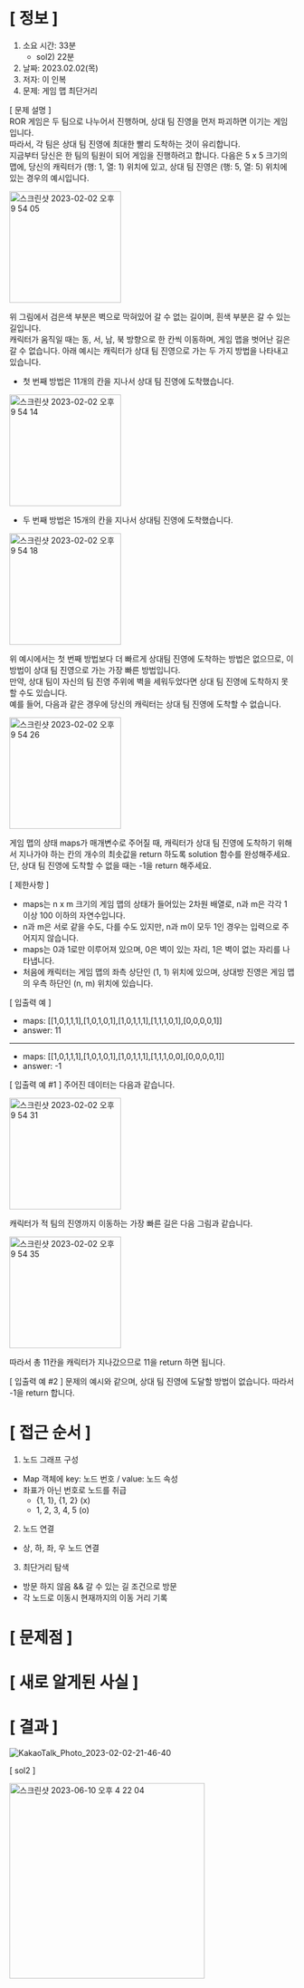 # **[ 정보 ]**
1. 소요 시간: 33분
   - sol2) 22분
2. 날짜: 2023.02.02(목)
3. 저자: 이 인복
4. 문제: 게임 맵 최단거리  

[ 문제 설명 ]  
ROR 게임은 두 팀으로 나누어서 진행하며, 상대 팀 진영을 먼저 파괴하면 이기는 게임입니다.  
따라서, 각 팀은 상대 팀 진영에 최대한 빨리 도착하는 것이 유리합니다.  
지금부터 당신은 한 팀의 팀원이 되어 게임을 진행하려고 합니다. 다음은 5 x 5 크기의 맵에, 당신의 캐릭터가 (행: 1, 열: 1) 위치에 있고, 상대 팀 진영은 (행: 5, 열: 5) 위치에 있는 경우의 예시입니다.  

<img width="197" alt="스크린샷 2023-02-02 오후 9 54 05" src="https://user-images.githubusercontent.com/59809278/216333131-3f96b78f-cbda-442b-9d9e-d95a2dc249f7.png">

위 그림에서 검은색 부분은 벽으로 막혀있어 갈 수 없는 길이며, 흰색 부분은 갈 수 있는 길입니다.   
캐릭터가 움직일 때는 동, 서, 남, 북 방향으로 한 칸씩 이동하며, 게임 맵을 벗어난 길은 갈 수 없습니다.
아래 예시는 캐릭터가 상대 팀 진영으로 가는 두 가지 방법을 나타내고 있습니다.  

- 첫 번째 방법은 11개의 칸을 지나서 상대 팀 진영에 도착했습니다.  

<img width="197" alt="스크린샷 2023-02-02 오후 9 54 14" src="https://user-images.githubusercontent.com/59809278/216333167-b9e50ac2-3bd2-420c-861f-57fd0d225b96.png">

- 두 번째 방법은 15개의 칸을 지나서 상대팀 진영에 도착했습니다.  

<img width="197" alt="스크린샷 2023-02-02 오후 9 54 18" src="https://user-images.githubusercontent.com/59809278/216333198-4b5d9629-70b8-4524-b806-d03ee0f4e4ae.png">

위 예시에서는 첫 번째 방법보다 더 빠르게 상대팀 진영에 도착하는 방법은 없으므로, 이 방법이 상대 팀 진영으로 가는 가장 빠른 방법입니다.   
만약, 상대 팀이 자신의 팀 진영 주위에 벽을 세워두었다면 상대 팀 진영에 도착하지 못할 수도 있습니다.  
예를 들어, 다음과 같은 경우에 당신의 캐릭터는 상대 팀 진영에 도착할 수 없습니다.  

<img width="197" alt="스크린샷 2023-02-02 오후 9 54 26" src="https://user-images.githubusercontent.com/59809278/216333268-dcbf2287-e74f-4526-ab05-e340d2750058.png">

게임 맵의 상태 maps가 매개변수로 주어질 때, 캐릭터가 상대 팀 진영에 도착하기 위해서 지나가야 하는 칸의 개수의 최솟값을 return 하도록 solution 함수를 완성해주세요.  
단, 상대 팀 진영에 도착할 수 없을 때는 -1을 return 해주세요.  

[ 제한사항 ]  
- maps는 n x m 크기의 게임 맵의 상태가 들어있는 2차원 배열로, n과 m은 각각 1 이상 100 이하의 자연수입니다.   
- n과 m은 서로 같을 수도, 다를 수도 있지만, n과 m이 모두 1인 경우는 입력으로 주어지지 않습니다.   
- maps는 0과 1로만 이루어져 있으며, 0은 벽이 있는 자리, 1은 벽이 없는 자리를 나타냅니다.   
- 처음에 캐릭터는 게임 맵의 좌측 상단인 (1, 1) 위치에 있으며, 상대방 진영은 게임 맵의 우측 하단인 (n, m) 위치에 있습니다.

[ 입출력 예 ]   
- maps: [[1,0,1,1,1],[1,0,1,0,1],[1,0,1,1,1],[1,1,1,0,1],[0,0,0,0,1]]  
- answer: 11  
---
- maps: [[1,0,1,1,1],[1,0,1,0,1],[1,0,1,1,1],[1,1,1,0,0],[0,0,0,0,1]]  
- answer: -1

[ 입출력 예 #1 ]
주어진 데이터는 다음과 같습니다.  

<img width="197" alt="스크린샷 2023-02-02 오후 9 54 31" src="https://user-images.githubusercontent.com/59809278/216333307-3d968e43-a2f4-4b88-83d6-1698a57f78a5.png">

캐릭터가 적 팀의 진영까지 이동하는 가장 빠른 길은 다음 그림과 같습니다.  

<img width="197" alt="스크린샷 2023-02-02 오후 9 54 35" src="https://user-images.githubusercontent.com/59809278/216333336-85a46e99-dbd2-4cd8-b064-45883f383e67.png">

따라서 총 11칸을 캐릭터가 지나갔으므로 11을 return 하면 됩니다.   

[ 입출력 예 #2 ]
문제의 예시와 같으며, 상대 팀 진영에 도달할 방법이 없습니다. 따라서 -1을 return 합니다.

# **[ 접근 순서 ]**
1. 노드 그래프 구성
- Map 객체에 key: 노드 번호 / value: 노드 속성 
- 좌표가 아닌 번호로 노드를 취급
    - {1, 1}, {1, 2}   (x)
    - 1, 2, 3, 4, 5    (o)

2. 노드 연결
- 상, 하, 좌, 우 노드 연결

3. 최단거리 탐색
- 방문 하지 않음 && 갈 수 있는 길 조건으로 방문
- 각 노드로 이동시 현재까지의 이동 거리 기록

# **[ 문제점 ]**

# **[ 새로 알게된 사실 ]**

# **[ 결과 ]**
![KakaoTalk_Photo_2023-02-02-21-46-40](https://user-images.githubusercontent.com/59809278/216334419-73a58f92-aaa4-4a3e-b6d4-00f2ff76e0aa.png)

[ sol2 ]  

<img width="345" alt="스크린샷 2023-06-10 오후 4 22 04" src="https://github.com/nashs789/CodeTest/assets/59809278/5d6ed614-026f-4b6c-928d-40d35df2bb70">
